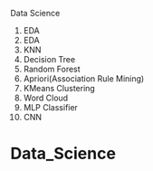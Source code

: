 Data Science
1. EDA
2. EDA
3. KNN
4. Decision Tree
5. Random Forest
6. Apriori(Association Rule Mining)
7. KMeans Clustering
8. Word Cloud
9. MLP Classifier
10. CNN
# Data_Science
